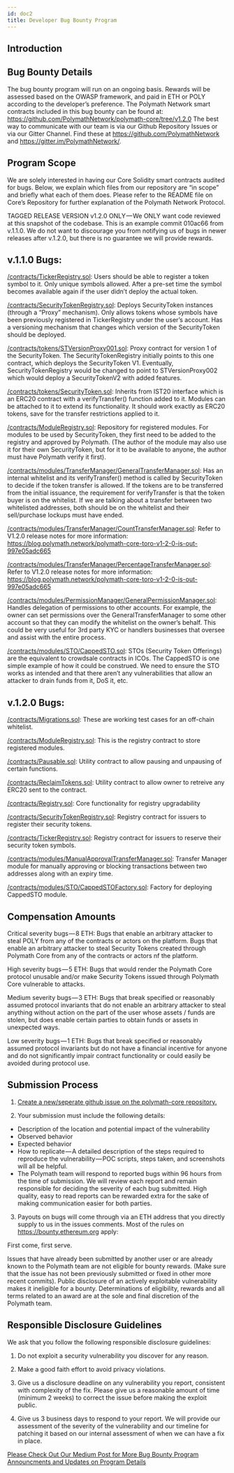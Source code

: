 ```yaml
---
id: doc2
title: Developer Bug Bounty Program
---
```


## Introduction

## Bug Bounty Details

The bug bounty program will run on an ongoing basis. Rewards will be assessed based on the OWASP framework, and paid in ETH or POLY according to the developer’s preference. The Polymath Network smart contracts included in this bug bounty can be found at: https://github.com/PolymathNetwork/polymath-core/tree/v1.2.0
The best way to communicate with our team is via our Github Repository Issues or via our Gitter Channel. Find these at https://github.com/PolymathNetwork and https://gitter.im/PolymathNetwork/.

## Program Scope

We are solely interested in having our Core Solidity smart contracts audited for bugs. Below, we explain which files from our repository are “in scope” and briefly what each of them does. Please refer to the README file on Core’s Repository for further explanation of the Polymath Network Protocol.

TAGGED RELEASE VERSION v1.2.0 ONLY — We ONLY want code reviewed at this snapshot of the codebase. This is an example commit 010ac66 from v.1.1.0. We do not want to discourage you from notifying us of bugs in newer releases after v.1.2.0, but there is no guarantee we will provide rewards.

## v.1.1.0 Bugs: 

[/contracts/TickerRegistry.sol](https://github.com/PolymathNetwork/polymath-core/blob/master/contracts/TickerRegistry.sol): Users should be able to register a token symbol to it. Only unique symbols allowed. After a pre-set time the symbol becomes available again if the user didn’t deploy the actual token.

[/contracts/SecurityTokenRegistry.sol](https://github.com/PolymathNetwork/polymath-core/blob/master/contracts/SecurityTokenRegistry.sol): Deploys SecurityToken instances (through a “Proxy” mechanism). Only allows tokens whose symbols have been previously registered in TickerRegistry under the user’s account. Has a versioning mechanism that changes which version of the SecurityToken should be deployed.

[/contracts/tokens/STVersionProxy001.sol](https://github.com/PolymathNetwork/polymath-core/blob/master/contracts/tokens/STVersionProxy001.sol): Proxy contract for version 1 of the SecurityToken. The SecurityTokenRegistry initially points to this one contract, which deploys the SecurityToken V1. Eventually, SecurityTokenRegistry would be changed to point to STVersionProxy002 which would deploy a SecurityTokenV2 with added features.

[/contracts/tokens/SecurityToken.sol](https://github.com/PolymathNetwork/polymath-core/blob/master/contracts/tokens/SecurityToken.sol): Inherits from IST20 interface which is an ERC20 contract with a verifyTransfer() function added to it. Modules can be attached to it to extend its functionality. It should work exactly as ERC20 tokens, save for the transfer restrictions applied to it.

[/contracts/ModuleRegistry.sol](https://github.com/PolymathNetwork/polymath-core/blob/master/contracts/ModuleRegistry.sol): Repository for registered modules. For modules to be used by SecurityToken, they first need to be added to the registry and approved by Polymath. (The author of the module may also use it for their own SecurityToken, but for it to be available to anyone, the author must have Polymath verify it first).

[/contracts/modules/TransferManager/GeneralTransferManager.sol](https://github.com/PolymathNetwork/polymath-core/blob/master/contracts/modules/TransferManager/GeneralTransferManager.sol): Has an internal whitelist and its verifyTransfer() method is called by SecurityToken to decide if the token transfer is allowed. If the tokens are to be transferred from the initial issuance, the requirement for verifyTransfer is that the token buyer is on the whitelist. If we are talking about a transfer between two whitelisted addresses, both should be on the whitelist and their sell/purchase lockups must have ended.

[/contracts/modules/TransferManager/CountTransferManager.sol](https://github.com/PolymathNetwork/polymath-core/blob/master/contracts/modules/TransferManager/CountTransferManager.sol): Refer to V1.2.0 release notes for more information: https://blog.polymath.network/polymath-core-toro-v1-2-0-is-out-997e05adc665

[/contracts/modules/TransferManager/PercentageTransferManager.sol](https://github.com/PolymathNetwork/polymath-core/blob/master/contracts/modules/TransferManager/PercentageTransferManager.sol): Refer to V1.2.0 release notes for more information: https://blog.polymath.network/polymath-core-toro-v1-2-0-is-out-997e05adc665

[/contracts/modules/PermissionManager/GeneralPermissionManager.sol](https://github.com/PolymathNetwork/polymath-core/blob/master/contracts/modules/PermissionManager/GeneralPermissionManager.sol): Handles delegation of permissions to other accounts. For example, the owner can set permissions over the GeneralTransferManager to some other account so that they can modify the whitelist on the owner’s behalf. This could be very useful for 3rd party KYC or handlers businesses that oversee and assist with the entire process.

[/contracts/modules/STO/CappedSTO.sol](https://github.com/PolymathNetwork/polymath-core/blob/master/contracts/modules/STO/CappedSTO.sol): STOs (Security Token Offerings) are the equivalent to crowdsale contracts in ICOs. The CappedSTO is one simple example of how it could be construed. We need to ensure the STO works as intended and that there aren’t any vulnerabilities that allow an attacker to drain funds from it, DoS it, etc.

## v.1.2.0 Bugs: 

[/contracts/Migrations.sol](https://github.com/PolymathNetwork/polymath-core/blob/master/contracts/Migrations.sol): These are working test cases for an off-chain whitelist.

[/contracts/ModuleRegistry.sol](https://github.com/PolymathNetwork/polymath-core/blob/master/contracts/ModuleRegistry.sol): This is the registry contract to store registered modules.

[/contracts/Pausable.sol](https://github.com/PolymathNetwork/polymath-core/blob/master/contracts/Pausable.sol): Utility contract to allow pausing and unpausing of certain functions.

[/contracts/ReclaimTokens.sol](https://github.com/PolymathNetwork/polymath-core/blob/master/contracts/ReclaimTokens.sol): Utility contract to allow owner to retreive any ERC20 sent to the contract.

[/contracts/Registry.sol](https://github.com/PolymathNetwork/polymath-core/blob/master/contracts/Registry.sol): Core functionality for registry upgradability

[/contracts/SecurityTokenRegistry.sol](https://github.com/PolymathNetwork/polymath-core/blob/master/contracts/SecurityTokenRegistry.sol): Registry contract for issuers to register their security tokens.

[/contracts/TickerRegistry.sol](https://github.com/PolymathNetwork/polymath-core/blob/master/contracts/TickerRegistry.sol): Registry contract for issuers to reserve their security token symbols.

[/contracts/modules/ManualApprovalTransferManager.sol](https://github.com/PolymathNetwork/polymath-core/blob/master/contracts/modules/TransferManager/ManualApprovalTransferManager.sol): Transfer Manager module for manually approving or blocking transactions between two addresses along with an expiry time.

[/contracts/modules/STO/CappedSTOFactory.sol](https://github.com/PolymathNetwork/polymath-core/blob/master/contracts/modules/STO/CappedSTOFactory.sol): Factory for deploying CappedSTO module.

## Compensation Amounts

Critical severity bugs — 8 ETH: Bugs that enable an arbitrary attacker to steal POLY from any of the contracts or actors on the platform. Bugs that enable an arbitrary attacker to steal Security Tokens created through Polymath Core from any of the contracts or actors nf the platform.

High severity bugs — 5 ETH: Bugs that would render the Polymath Core protocol unusable and/or make Security Tokens issued through Polymath Core vulnerable to attacks.

Medium severity bugs — 3 ETH: Bugs that break specified or reasonably assumed protocol invariants that do not enable an arbitrary attacker to steal anything without action on the part of the user whose assets / funds are stolen, but does enable certain parties to obtain funds or assets in unexpected ways.

Low severity bugs — 1 ETH: Bugs that break specified or reasonably assumed protocol invariants but do not have a financial incentive for anyone and do not significantly impair contract functionality or could easily be avoided during protocol use.

## Submission Process

1. [Create a new/seperate github issue on the polymath-core repository.](https://github.com/PolymathNetwork/polymath-core/issues/new)

2. Your submission must include the following details:
- Description of the location and potential impact of the vulnerability
- Observed behavior
- Expected behavior
- How to replicate — A detailed description of the steps required to reproduce the vulnerability — POC scripts, steps taken, and screenshots will all be helpful.
- The Polymath team will respond to reported bugs within 96 hours from the time of submission. We will review each report and remain responsible for deciding the severity of each bug submitted. High quality, easy to read reports can be rewarded extra for the sake of making communication easier for both parties.

3. Payouts on bugs will come through via an ETH address that you directly supply to us in the issues comments.
Most of the rules on https://bounty.ethereum.org apply:

First come, first serve.

Issues that have already been submitted by another user or are already known to the Polymath team are not eligible for bounty rewards. (Make sure that the issue has not been previously submitted or fixed in other more recent commits). Public disclosure of an actively exploitable vulnerability makes it ineligible for a bounty. Determinations of eligibility, rewards and all terms related to an award are at the sole and final discretion of the Polymath team.

## Responsible Disclosure Guidelines

We ask that you follow the following responsible disclosure guidelines:

1. Do not exploit a security vulnerability you discover for any reason.

2. Make a good faith effort to avoid privacy violations.

3. Give us a disclosure deadline on any vulnerability you report, consistent with complexity of the fix. Please give us a reasonable amount of time (minimum 2 weeks) to correct the issue before making the exploit public.

4. Give us 3 business days to respond to your report. We will provide our assessment of the severity of the vulnerability and our timeline for patching it based on our internal assessment of when we can have a fix in place.

[Please Check Out Our Medium Post for More Bug Bounty Program Announcments and Updates on Program Details](https://blog.polymath.network/announcing-the-polymath-network-bug-bounty-3e4a78ac9809)
